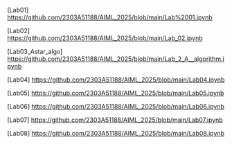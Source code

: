 [Lab01] https://github.com/2303A51188/AIML_2025/blob/main/Lab%2001.ipynb

[Lab02] https://github.com/2303A51188/AIML_2025/blob/main/Lab_02.ipynb

[Lab03_Astar_algo] https://github.com/2303A51188/AIML_2025/blob/main/Lab_2_A__algorithm.ipynb

[Lab04] https://github.com/2303A51188/AIML_2025/blob/main/Lab04.ipynb

[Lab05] https://github.com/2303A51188/AIML_2025/blob/main/Lab05.ipynb

[Lab06] https://github.com/2303A51188/AIML_2025/blob/main/Lab06.ipynb

[Lab07] https://github.com/2303A51188/AIML_2025/blob/main/Lab07.ipynb 

[Lab08] https://github.com/2303A51188/AIML_2025/blob/main/Lab08.ipynb
